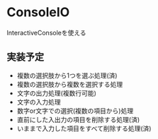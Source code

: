 # ConsoleIO
InteractiveConsoleを使える

## 実装予定
- 複数の選択肢から1つを選ぶ処理(済)
- 複数の選択肢から複数を選択する処理
- 文字の出力処理(複数行可能)
- 文字の入力処理
- 数字or文字での選択(複数の項目から)処理
- 直前にした入出力の項目を削除する処理(済)
- いままで入力した項目をすべて削除する処理(済)

